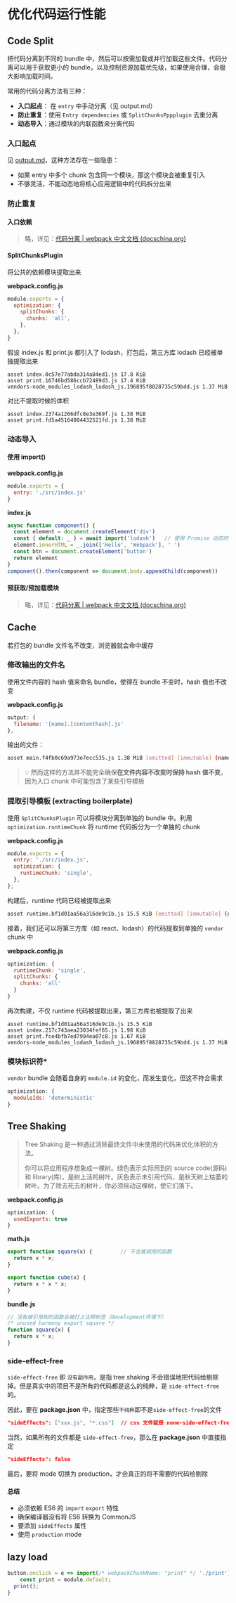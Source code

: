 # 优化代码运行性能

## Code Split

把代码分离到不同的 bundle 中，然后可以按需加载或并行加载这些文件。代码分离可以用于获取更小的 bundle，以及控制资源加载优先级，如果使用合理，会极大影响加载时间。

常用的代码分离方法有三种：

* **入口起点**： 在 `entry` 中手动分离（见 output.md）
* **防止重复**：使用 `Entry dependencies` 或 `SplitChunksPppplugin` 去重分离
* **动态导入**：通过模块的内联函数来分离代码

### 入口起点

见 [output.md](output.md)，这种方法存在一些隐患：

* 如果 entry 中多个 chunk 包含同一个模块，那这个模块会被重复引入
* 不够灵活，不能动态地将核心应用逻辑中的代码拆分出来

### 防止重复

#### 入口依赖

> 略，详见：[代码分离 | webpack 中文文档 (docschina.org)](https://webpack.docschina.org/guides/code-splitting/)

#### SplitChunksPlugin

将公共的依赖模块提取出来

**webpack.config.js**

```js
module.exports = {
  optimization: {
    splitChunks: {
      chunks: 'all',
    },
  },
}
```

假设 index.js 和 print.js 都引入了 lodash，打包后，第三方库 lodash 已经被单独提取出来

```
asset index.0c57e77abda314a84ed1.js 17.8 KiB
asset print.16746bd586ccb72489d3.js 17.4 KiB
vendors-node_modules_lodash_lodash_js.196895f8828735c59bdd.js 1.37 MiB 
```

对比不提取时候的体积

```
asset index.2374a1266dfc8e3e369f.js 1.38 MiB
asset print.fd5a45164084432521fd.js 1.38 MiB 
```

### 动态导入

#### 使用 import()

**webpack.config.js**

```js
module.exports = {
  entry: './src/index.js'
}
```

**index.js**

```js
async function component() {
  const element = document.createElement('div')
  const { default: _ } = await import('lodash')   // 使用 Promise 动态的 import
  element.innerHTML = _.join(['Hello', 'Webpack'], ' ')
  const btn = document.createElement('button')
  return element
}
component().then(component => document.body.appendChild(component))
```

#### 预获取/预加载模块

> 略，详见：[代码分离 | webpack 中文文档 (docschina.org)](https://webpack.docschina.org/guides/code-splitting/)

## Cache

若打包的 bundle 文件名不改变，浏览器就会命中缓存

### 修改输出的文件名

使用文件内容的 hash 值来命名 bundle，使得在 bundle 不变时，hash 值也不改变

**webpack.config.js**

```js
output: {
  filename: '[name].[contenthash].js'
},
```

输出的文件：

```bash
asset main.f4fb0c69a973e7ecc535.js 1.38 MiB [emitted] [immutable] (name: main)
```

> 💡 然而这样的方法并不能完全确保**在文件内容不改变时保持 hash 值不变**，因为入口 chunk 中可能包含了某些引导模板

### 提取引导模板 (extracting boilerplate)

使用 `SplitChunksPlugin` 可以将模块分离到单独的 bundle 中。利用 `optimization.runtimeChunk` 将 runtime 代码拆分为一个单独的 chunk

**webpack.config.js**

```js
module.exports = {
  entry: './src/index.js',
  optimization: {
    runtimeChunk: 'single',
  },
};
```

构建后，runtime 代码已经被提取出来

```bash
asset runtime.bf1d01aa56a316de9c1b.js 15.5 KiB [emitted] [immutable] (name: runtime)
```

接着，我们还可以将第三方库（如 react、lodash）的代码提取到单独的 `vendor` chunk 中

**webpack.config.js**

```js
optimization: {
  runtimeChunk: 'single',
  splitChunks: {
    chunks: 'all'
  }
}
```

再次构建，不仅 runtime 代码被提取出来，第三方库也被提取了出来

```
asset runtime.bf1d01aa56a316de9c1b.js 15.5 KiB
asset index.217c743aea23034fef65.js 1.98 KiB 
asset print.fce4bfb7ed7994ea07c8.js 1.67 KiB 
vendors-node_modules_lodash_lodash_js.196895f8828735c59bdd.js 1.37 MiB
```

### 模块标识符\*

`vendor` bundle 会随着自身的 `module.id` 的变化，而发生变化，但这不符合需求

```js
optimization: {
  moduleIds: 'deterministic'
}
```

## Tree Shaking

> Tree Shaking 是一种通过消除最终文件中未使用的代码来优化体积的方法。
>
> 你可以将应用程序想象成一棵树。绿色表示实际用到的 source code(源码) 和 library(库)，是树上活的树叶。灰色表示未引用代码，是秋天树上枯萎的树叶。为了除去死去的树叶，你必须摇动这棵树，使它们落下。

**webpack.config.js**

```js
optimization: {
  usedExports: true
}
```

**math.js**

```js
export function square(x) {			// 不会被调用的函数
  return x * x;
}

export function cube(x) {
  return x * x * x;
}
```

**bundle.js**

```js
// 没有被引用到的函数会被打上注释标签（development环境下）
/* unused harmony export square */
function square(x) {
  return x * x;
}
```

### side-effect-free

`side-effect-free` 即 `没有副作用`，是指 tree shaking 不会错误地把代码给剔除掉。但是真实中的项目不是所有的代码都是这么的纯粹，是 `side-effect-free` 的。

因此，要在 **package.json** 中，指定那些`不纯粹`即不是`side-effect-free`的文件

```json
"sideEffects": ["xxx.js", "*.css"]	// css 文件就是 none-side-effect-free 的
```

当然，如果所有的文件都是 `side-effect-free`，那么在 **package.json** 中直接指定

```json
"sideEffects": false
```

最后，要将 mode 切换为 production，才会真正的将不需要的代码给剔除

#### 总结

* 必须依赖 ES6 的 `import` `export` 特性
* 确保编译器没有将 ES6 转换为 CommonJS
* 要添加 `sideEffects` 属性
* 使用 `production` mode

## lazy load

```js
button.onclick = e => import(/* webpackChunkName: "print" */ './print').then(module => {
	const print = module.default;
  print();
}
```
